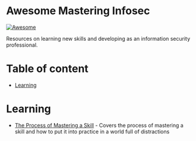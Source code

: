 # Awesome Mastering Infosec

[![Awesome](https://cdn.rawgit.com/sindresorhus/awesome/d7305f38d29fed78fa85652e3a63e154dd8e8829/media/badge.svg)](https://github.com/sindresorhus/awesome)

Resources on learning new skills and developing as an information security professional.

# Table of content

- [Learning](#learning)


# Learning
- [The Process of Mastering a Skill](https://azeria-labs.com/the-process-of-mastering-a-skill/) - Covers the process of mastering a skill and how to put it into practice in a world full of distractions
